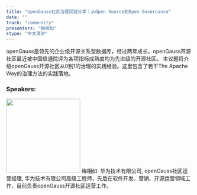 ```yaml
---
title: "openGauss社区治理实践分享：从Open Source到Open Governance"
date: "" 
track: "community"
presenters: "梅相如"
stype: "中文演讲"
---
```

openGauss是领先的企业级开源关系型数据库，经过两年成长，openGauss开源社区最近被中国信通院评为各项指标成熟度均为先进级的开源社区。
本议题将介绍openGauss开源社区从0到1的治理的实践经验。这里包含了若干The Apache Way的治理方法的实践落地。
 ### Speakers: 
 <img src="images/speaker/1222.png" width="200" />
 梅相如: 华为技术有限公司, openGauss社区运营经理, 华为技术有限公司高级工程师，先后在软件开发、营销、开源运营领域工作，目前负责openGauss开源社区运营工作。
 